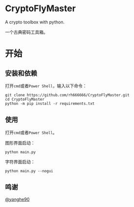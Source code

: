 # CryptoFlyMaster
A crypto toolbox with python.  

一个古典密码工具箱。

# 开始
## 安装和依赖
打开`cmd`或者`Power Shell`，输入以下命令：
```shell
git clone https://github.com/rh666666/CryptoFlyMaster.git
cd CryptoFlyMaster
python -m pip install -r requirements.txt
```
## 使用
打开`cmd`或者`Power Shell`。  

图形界面启动：
```shell
python main.py
```
字符界面启动：
```shell
python main.py --nogui
```
## 鸣谢
<a href='https://github.com/yanghe90'>@yanghe90</a>